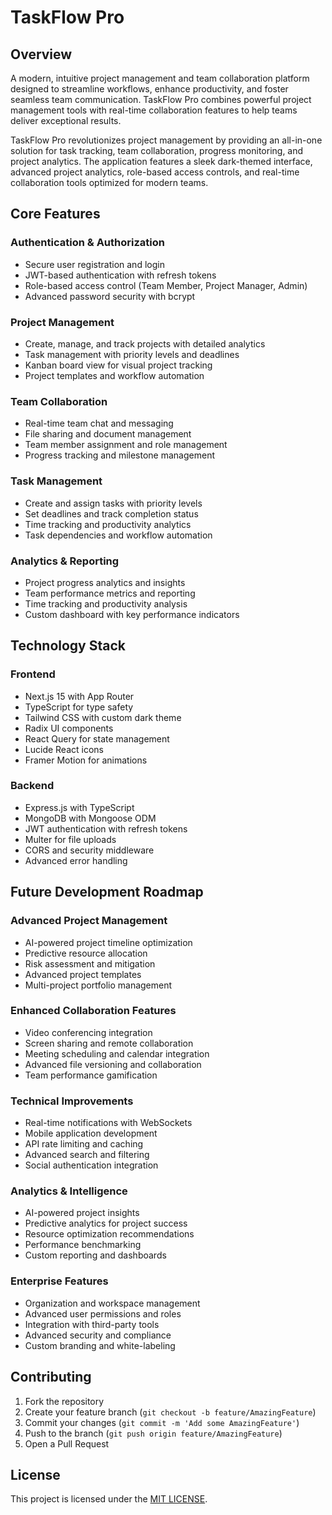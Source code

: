 # TaskFlow Pro

## Overview

A modern, intuitive project management and team collaboration platform designed to streamline workflows, enhance productivity, and foster seamless team communication. TaskFlow Pro combines powerful project management tools with real-time collaboration features to help teams deliver exceptional results.

TaskFlow Pro revolutionizes project management by providing an all-in-one solution for task tracking, team collaboration, progress monitoring, and project analytics. The application features a sleek dark-themed interface, advanced project analytics, role-based access controls, and real-time collaboration tools optimized for modern teams.

## Core Features

### Authentication & Authorization
- Secure user registration and login
- JWT-based authentication with refresh tokens
- Role-based access control (Team Member, Project Manager, Admin)
- Advanced password security with bcrypt

### Project Management
- Create, manage, and track projects with detailed analytics
- Task management with priority levels and deadlines
- Kanban board view for visual project tracking
- Project templates and workflow automation

### Team Collaboration
- Real-time team chat and messaging
- File sharing and document management
- Team member assignment and role management
- Progress tracking and milestone management

### Task Management
- Create and assign tasks with priority levels
- Set deadlines and track completion status
- Time tracking and productivity analytics
- Task dependencies and workflow automation

### Analytics & Reporting
- Project progress analytics and insights
- Team performance metrics and reporting
- Time tracking and productivity analysis
- Custom dashboard with key performance indicators

## Technology Stack

### Frontend
- Next.js 15 with App Router
- TypeScript for type safety
- Tailwind CSS with custom dark theme
- Radix UI components
- React Query for state management
- Lucide React icons
- Framer Motion for animations

### Backend
- Express.js with TypeScript
- MongoDB with Mongoose ODM
- JWT authentication with refresh tokens
- Multer for file uploads
- CORS and security middleware
- Advanced error handling

## Future Development Roadmap

### Advanced Project Management
- AI-powered project timeline optimization
- Predictive resource allocation
- Risk assessment and mitigation
- Advanced project templates
- Multi-project portfolio management

### Enhanced Collaboration Features
- Video conferencing integration
- Screen sharing and remote collaboration
- Meeting scheduling and calendar integration
- Advanced file versioning and collaboration
- Team performance gamification

### Technical Improvements
- Real-time notifications with WebSockets
- Mobile application development
- API rate limiting and caching
- Advanced search and filtering
- Social authentication integration

### Analytics & Intelligence
- AI-powered project insights
- Predictive analytics for project success
- Resource optimization recommendations
- Performance benchmarking
- Custom reporting and dashboards

### Enterprise Features
- Organization and workspace management
- Advanced user permissions and roles
- Integration with third-party tools
- Advanced security and compliance
- Custom branding and white-labeling

## Contributing

1. Fork the repository
2. Create your feature branch (`git checkout -b feature/AmazingFeature`)
3. Commit your changes (`git commit -m 'Add some AmazingFeature'`)
4. Push to the branch (`git push origin feature/AmazingFeature`)
5. Open a Pull Request

## License

This project is licensed under the [MIT LICENSE](LICENSE).
